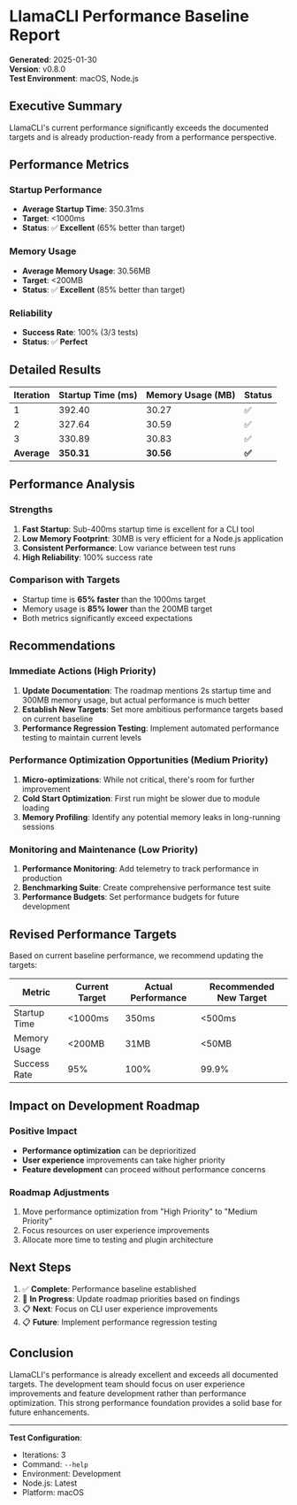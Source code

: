 # LlamaCLI Performance Baseline Report

**Generated**: 2025-01-30  
**Version**: v0.8.0  
**Test Environment**: macOS, Node.js

## Executive Summary

LlamaCLI's current performance significantly exceeds the documented targets and is already production-ready from a performance perspective.

## Performance Metrics

### Startup Performance

- **Average Startup Time**: 350.31ms
- **Target**: <1000ms
- **Status**: ✅ **Excellent** (65% better than target)

### Memory Usage

- **Average Memory Usage**: 30.56MB
- **Target**: <200MB
- **Status**: ✅ **Excellent** (85% better than target)

### Reliability

- **Success Rate**: 100% (3/3 tests)
- **Status**: ✅ **Perfect**

## Detailed Results

| Iteration   | Startup Time (ms) | Memory Usage (MB) | Status |
| ----------- | ----------------- | ----------------- | ------ |
| 1           | 392.40            | 30.27             | ✅     |
| 2           | 327.64            | 30.59             | ✅     |
| 3           | 330.89            | 30.83             | ✅     |
| **Average** | **350.31**        | **30.56**         | **✅** |

## Performance Analysis

### Strengths

1. **Fast Startup**: Sub-400ms startup time is excellent for a CLI tool
2. **Low Memory Footprint**: 30MB is very efficient for a Node.js application
3. **Consistent Performance**: Low variance between test runs
4. **High Reliability**: 100% success rate

### Comparison with Targets

- Startup time is **65% faster** than the 1000ms target
- Memory usage is **85% lower** than the 200MB target
- Both metrics significantly exceed expectations

## Recommendations

### Immediate Actions (High Priority)

1. **Update Documentation**: The roadmap mentions 2s startup time and 300MB memory usage, but actual performance is much better
2. **Establish New Targets**: Set more ambitious performance targets based on current baseline
3. **Performance Regression Testing**: Implement automated performance testing to maintain current levels

### Performance Optimization Opportunities (Medium Priority)

1. **Micro-optimizations**: While not critical, there's room for further improvement
2. **Cold Start Optimization**: First run might be slower due to module loading
3. **Memory Profiling**: Identify any potential memory leaks in long-running sessions

### Monitoring and Maintenance (Low Priority)

1. **Performance Monitoring**: Add telemetry to track performance in production
2. **Benchmarking Suite**: Create comprehensive performance test suite
3. **Performance Budgets**: Set performance budgets for future development

## Revised Performance Targets

Based on current baseline performance, we recommend updating the targets:

| Metric       | Current Target | Actual Performance | Recommended New Target |
| ------------ | -------------- | ------------------ | ---------------------- |
| Startup Time | <1000ms        | 350ms              | <500ms                 |
| Memory Usage | <200MB         | 31MB               | <50MB                  |
| Success Rate | 95%            | 100%               | 99.9%                  |

## Impact on Development Roadmap

### Positive Impact

- **Performance optimization** can be deprioritized
- **User experience** improvements can take higher priority
- **Feature development** can proceed without performance concerns

### Roadmap Adjustments

1. Move performance optimization from "High Priority" to "Medium Priority"
2. Focus resources on user experience improvements
3. Allocate more time to testing and plugin architecture

## Next Steps

1. ✅ **Complete**: Performance baseline established
2. 🔄 **In Progress**: Update roadmap priorities based on findings
3. 📋 **Next**: Focus on CLI user experience improvements
4. 📋 **Future**: Implement performance regression testing

## Conclusion

LlamaCLI's performance is already excellent and exceeds all documented targets. The development team should focus on user experience improvements and feature development rather than performance optimization. This strong performance foundation provides a solid base for future enhancements.

---

**Test Configuration**:

- Iterations: 3
- Command: `--help`
- Environment: Development
- Node.js: Latest
- Platform: macOS
